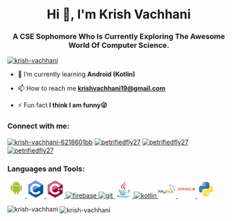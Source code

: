 <h1 align="center">Hi 👋, I'm Krish Vachhani</h1>
<h3 align="center">A CSE Sophomore Who Is Currently Exploring The Awesome World Of Computer Science.</h3>

<p align="left"> <a href="https://github.com/ryo-ma/github-profile-trophy"><img src="https://github-profile-trophy.vercel.app/?username=krish-vachhani" alt="krish-vachhani" /></a> </p>

- 🌱 I’m currently learning **Android (Kotlin)**

- 📫 How to reach me **krishvachhani19@gmail.com**

- ⚡ Fun fact **I think I am funny😜**

<h3 align="left">Connect with me:</h3>
<p align="left">
<a href="https://linkedin.com/in/krish-vachhani-6218601bb" target="blank"><img align="center" src="https://raw.githubusercontent.com/rahuldkjain/github-profile-readme-generator/master/src/images/icons/Social/linked-in-alt.svg" alt="krish-vachhani-6218601bb" height="30" width="40" /></a>
<a href="https://www.codechef.com/users/petrifiedfly27" target="blank"><img align="center" src="https://cdn.jsdelivr.net/npm/simple-icons@3.1.0/icons/codechef.svg" alt="petrifiedfly27" height="30" width="40" /></a>
<a href="https://codeforces.com/profile/petrifiedfly27" target="blank"><img align="center" src="https://raw.githubusercontent.com/rahuldkjain/github-profile-readme-generator/master/src/images/icons/Social/codeforces.svg" alt="petrifiedfly27" height="30" width="40" /></a>
<a href="https://www.leetcode.com/petrifiedfly27" target="blank"><img align="center" src="https://raw.githubusercontent.com/rahuldkjain/github-profile-readme-generator/master/src/images/icons/Social/leet-code.svg" alt="petrifiedfly27" height="30" width="40" /></a>
</p>

<h3 align="left">Languages and Tools:</h3>
<p align="left"> <a href="https://developer.android.com" target="_blank" rel="noreferrer"> <img src="https://raw.githubusercontent.com/devicons/devicon/master/icons/android/android-original-wordmark.svg" alt="android" width="40" height="40"/> </a> <a href="https://www.cprogramming.com/" target="_blank" rel="noreferrer"> <img src="https://raw.githubusercontent.com/devicons/devicon/master/icons/c/c-original.svg" alt="c" width="40" height="40"/> </a> <a href="https://www.w3schools.com/cpp/" target="_blank" rel="noreferrer"> <img src="https://raw.githubusercontent.com/devicons/devicon/master/icons/cplusplus/cplusplus-original.svg" alt="cplusplus" width="40" height="40"/> </a> <a href="https://firebase.google.com/" target="_blank" rel="noreferrer"> <img src="https://www.vectorlogo.zone/logos/firebase/firebase-icon.svg" alt="firebase" width="40" height="40"/> </a> <a href="https://git-scm.com/" target="_blank" rel="noreferrer"> <img src="https://www.vectorlogo.zone/logos/git-scm/git-scm-icon.svg" alt="git" width="40" height="40"/> </a> <a href="https://www.java.com" target="_blank" rel="noreferrer"> <img src="https://raw.githubusercontent.com/devicons/devicon/master/icons/java/java-original.svg" alt="java" width="40" height="40"/> </a> <a href="https://kotlinlang.org" target="_blank" rel="noreferrer"> <img src="https://www.vectorlogo.zone/logos/kotlinlang/kotlinlang-icon.svg" alt="kotlin" width="40" height="40"/> </a> <a href="https://www.mysql.com/" target="_blank" rel="noreferrer"> <img src="https://raw.githubusercontent.com/devicons/devicon/master/icons/mysql/mysql-original-wordmark.svg" alt="mysql" width="40" height="40"/> </a> <a href="https://www.oracle.com/" target="_blank" rel="noreferrer"> <img src="https://raw.githubusercontent.com/devicons/devicon/master/icons/oracle/oracle-original.svg" alt="oracle" width="40" height="40"/> </a> <a href="https://www.python.org" target="_blank" rel="noreferrer"> <img src="https://raw.githubusercontent.com/devicons/devicon/master/icons/python/python-original.svg" alt="python" width="40" height="40"/> </a> </p>

<p><img align="left" src="https://github-readme-stats.vercel.app/api/top-langs?username=krish-vachhani&show_icons=true&locale=en&layout=compact" alt="krish-vachhani" /></p>

<p>&nbsp;<img align="center" src="https://github-readme-stats.vercel.app/api?username=krish-vachhani&show_icons=true&locale=en" alt="krish-vachhani" /></p>
